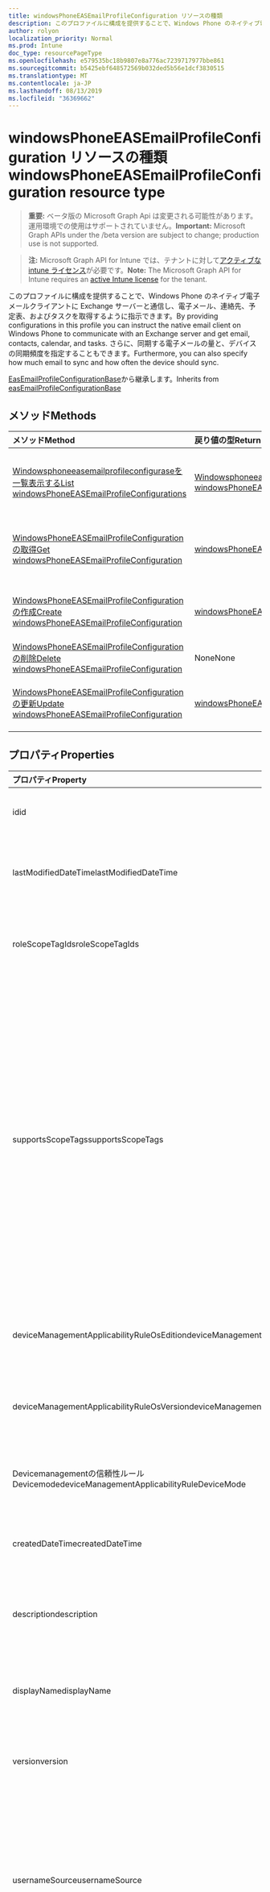 ```yaml
---
title: windowsPhoneEASEmailProfileConfiguration リソースの種類
description: このプロファイルに構成を提供することで、Windows Phone のネイティブ電子メールクライアントに Exchange サーバーと通信し、電子メール、連絡先、予定表、およびタスクを取得するように指示できます。 さらに、同期する電子メールの量と、デバイスの同期頻度を指定することもできます。
author: rolyon
localization_priority: Normal
ms.prod: Intune
doc_type: resourcePageType
ms.openlocfilehash: e579535bc18b9807e8a776ac7239717977bbe861
ms.sourcegitcommit: b5425ebf648572569b032ded5b56e1dcf3830515
ms.translationtype: MT
ms.contentlocale: ja-JP
ms.lasthandoff: 08/13/2019
ms.locfileid: "36369662"
---
```

# <a name="windowsphoneeasemailprofileconfiguration-resource-type"></a><span data-ttu-id="678b0-104">windowsPhoneEASEmailProfileConfiguration リソースの種類</span><span class="sxs-lookup"><span data-stu-id="678b0-104">windowsPhoneEASEmailProfileConfiguration resource type</span></span>

> <span data-ttu-id="678b0-105">**重要:** ベータ版の Microsoft Graph Api は変更される可能性があります。運用環境での使用はサポートされていません。</span><span class="sxs-lookup"><span data-stu-id="678b0-105">**Important:** Microsoft Graph APIs under the /beta version are subject to change; production use is not supported.</span></span>

> <span data-ttu-id="678b0-106">**注:** Microsoft Graph API for Intune では、テナントに対して[アクティブな intune ライセンス](https://go.microsoft.com/fwlink/?linkid=839381)が必要です。</span><span class="sxs-lookup"><span data-stu-id="678b0-106">**Note:** The Microsoft Graph API for Intune requires an [active Intune license](https://go.microsoft.com/fwlink/?linkid=839381) for the tenant.</span></span>

<span data-ttu-id="678b0-107">このプロファイルに構成を提供することで、Windows Phone のネイティブ電子メールクライアントに Exchange サーバーと通信し、電子メール、連絡先、予定表、およびタスクを取得するように指示できます。</span><span class="sxs-lookup"><span data-stu-id="678b0-107">By providing configurations in this profile you can instruct the native email client on Windows Phone to communicate with an Exchange server and get email, contacts, calendar, and tasks.</span></span> <span data-ttu-id="678b0-108">さらに、同期する電子メールの量と、デバイスの同期頻度を指定することもできます。</span><span class="sxs-lookup"><span data-stu-id="678b0-108">Furthermore, you can also specify how much email to sync and how often the device should sync.</span></span>


<span data-ttu-id="678b0-109">[EasEmailProfileConfigurationBase](../resources/intune-deviceconfig-easemailprofileconfigurationbase.md)から継承します。</span><span class="sxs-lookup"><span data-stu-id="678b0-109">Inherits from [easEmailProfileConfigurationBase](../resources/intune-deviceconfig-easemailprofileconfigurationbase.md)</span></span>

## <a name="methods"></a><span data-ttu-id="678b0-110">メソッド</span><span class="sxs-lookup"><span data-stu-id="678b0-110">Methods</span></span>
|<span data-ttu-id="678b0-111">メソッド</span><span class="sxs-lookup"><span data-stu-id="678b0-111">Method</span></span>|<span data-ttu-id="678b0-112">戻り値の型</span><span class="sxs-lookup"><span data-stu-id="678b0-112">Return Type</span></span>|<span data-ttu-id="678b0-113">説明</span><span class="sxs-lookup"><span data-stu-id="678b0-113">Description</span></span>|
|:---|:---|:---|
|[<span data-ttu-id="678b0-114">Windowsphoneeasemailprofileconfiguraseを一覧表示する</span><span class="sxs-lookup"><span data-stu-id="678b0-114">List windowsPhoneEASEmailProfileConfigurations</span></span>](../api/intune-deviceconfig-windowsphoneeasemailprofileconfiguration-list.md)|<span data-ttu-id="678b0-115">[Windowsphoneeasemailprofileconfiguration](../resources/intune-deviceconfig-windowsphoneeasemailprofileconfiguration.md)コレクション</span><span class="sxs-lookup"><span data-stu-id="678b0-115">[windowsPhoneEASEmailProfileConfiguration](../resources/intune-deviceconfig-windowsphoneeasemailprofileconfiguration.md) collection</span></span>|<span data-ttu-id="678b0-116">[Windowsphoneeasemailprofileconfiguration](../resources/intune-deviceconfig-windowsphoneeasemailprofileconfiguration.md)オブジェクトのプロパティとリレーションシップをリストします。</span><span class="sxs-lookup"><span data-stu-id="678b0-116">List properties and relationships of the [windowsPhoneEASEmailProfileConfiguration](../resources/intune-deviceconfig-windowsphoneeasemailprofileconfiguration.md) objects.</span></span>|
|[<span data-ttu-id="678b0-117">WindowsPhoneEASEmailProfileConfiguration の取得</span><span class="sxs-lookup"><span data-stu-id="678b0-117">Get windowsPhoneEASEmailProfileConfiguration</span></span>](../api/intune-deviceconfig-windowsphoneeasemailprofileconfiguration-get.md)|[<span data-ttu-id="678b0-118">windowsPhoneEASEmailProfileConfiguration</span><span class="sxs-lookup"><span data-stu-id="678b0-118">windowsPhoneEASEmailProfileConfiguration</span></span>](../resources/intune-deviceconfig-windowsphoneeasemailprofileconfiguration.md)|<span data-ttu-id="678b0-119">[Windowsphoneeasemailprofileconfiguration](../resources/intune-deviceconfig-windowsphoneeasemailprofileconfiguration.md)オブジェクトのプロパティとリレーションシップを読み取ります。</span><span class="sxs-lookup"><span data-stu-id="678b0-119">Read properties and relationships of the [windowsPhoneEASEmailProfileConfiguration](../resources/intune-deviceconfig-windowsphoneeasemailprofileconfiguration.md) object.</span></span>|
|[<span data-ttu-id="678b0-120">WindowsPhoneEASEmailProfileConfiguration の作成</span><span class="sxs-lookup"><span data-stu-id="678b0-120">Create windowsPhoneEASEmailProfileConfiguration</span></span>](../api/intune-deviceconfig-windowsphoneeasemailprofileconfiguration-create.md)|[<span data-ttu-id="678b0-121">windowsPhoneEASEmailProfileConfiguration</span><span class="sxs-lookup"><span data-stu-id="678b0-121">windowsPhoneEASEmailProfileConfiguration</span></span>](../resources/intune-deviceconfig-windowsphoneeasemailprofileconfiguration.md)|<span data-ttu-id="678b0-122">新しい[Windowsphoneeasemailprofileconfiguration](../resources/intune-deviceconfig-windowsphoneeasemailprofileconfiguration.md)オブジェクトを作成します。</span><span class="sxs-lookup"><span data-stu-id="678b0-122">Create a new [windowsPhoneEASEmailProfileConfiguration](../resources/intune-deviceconfig-windowsphoneeasemailprofileconfiguration.md) object.</span></span>|
|[<span data-ttu-id="678b0-123">WindowsPhoneEASEmailProfileConfiguration の削除</span><span class="sxs-lookup"><span data-stu-id="678b0-123">Delete windowsPhoneEASEmailProfileConfiguration</span></span>](../api/intune-deviceconfig-windowsphoneeasemailprofileconfiguration-delete.md)|<span data-ttu-id="678b0-124">None</span><span class="sxs-lookup"><span data-stu-id="678b0-124">None</span></span>|<span data-ttu-id="678b0-125">[Windowsphoneeasemailprofileconfiguration](../resources/intune-deviceconfig-windowsphoneeasemailprofileconfiguration.md)を削除します。</span><span class="sxs-lookup"><span data-stu-id="678b0-125">Deletes a [windowsPhoneEASEmailProfileConfiguration](../resources/intune-deviceconfig-windowsphoneeasemailprofileconfiguration.md).</span></span>|
|[<span data-ttu-id="678b0-126">WindowsPhoneEASEmailProfileConfiguration の更新</span><span class="sxs-lookup"><span data-stu-id="678b0-126">Update windowsPhoneEASEmailProfileConfiguration</span></span>](../api/intune-deviceconfig-windowsphoneeasemailprofileconfiguration-update.md)|[<span data-ttu-id="678b0-127">windowsPhoneEASEmailProfileConfiguration</span><span class="sxs-lookup"><span data-stu-id="678b0-127">windowsPhoneEASEmailProfileConfiguration</span></span>](../resources/intune-deviceconfig-windowsphoneeasemailprofileconfiguration.md)|<span data-ttu-id="678b0-128">[Windowsphoneeasemailprofileconfiguration](../resources/intune-deviceconfig-windowsphoneeasemailprofileconfiguration.md)オブジェクトのプロパティを更新します。</span><span class="sxs-lookup"><span data-stu-id="678b0-128">Update the properties of a [windowsPhoneEASEmailProfileConfiguration](../resources/intune-deviceconfig-windowsphoneeasemailprofileconfiguration.md) object.</span></span>|

## <a name="properties"></a><span data-ttu-id="678b0-129">プロパティ</span><span class="sxs-lookup"><span data-stu-id="678b0-129">Properties</span></span>
|<span data-ttu-id="678b0-130">プロパティ</span><span class="sxs-lookup"><span data-stu-id="678b0-130">Property</span></span>|<span data-ttu-id="678b0-131">型</span><span class="sxs-lookup"><span data-stu-id="678b0-131">Type</span></span>|<span data-ttu-id="678b0-132">説明</span><span class="sxs-lookup"><span data-stu-id="678b0-132">Description</span></span>|
|:---|:---|:---|
|<span data-ttu-id="678b0-133">id</span><span class="sxs-lookup"><span data-stu-id="678b0-133">id</span></span>|<span data-ttu-id="678b0-134">文字列</span><span class="sxs-lookup"><span data-stu-id="678b0-134">String</span></span>|<span data-ttu-id="678b0-135">エンティティのキー。</span><span class="sxs-lookup"><span data-stu-id="678b0-135">Key of the entity.</span></span> <span data-ttu-id="678b0-136">[deviceConfiguration](../resources/intune-deviceconfig-deviceconfiguration.md) から継承します</span><span class="sxs-lookup"><span data-stu-id="678b0-136">Inherited from [deviceConfiguration](../resources/intune-deviceconfig-deviceconfiguration.md)</span></span>|
|<span data-ttu-id="678b0-137">lastModifiedDateTime</span><span class="sxs-lookup"><span data-stu-id="678b0-137">lastModifiedDateTime</span></span>|<span data-ttu-id="678b0-138">DateTimeOffset</span><span class="sxs-lookup"><span data-stu-id="678b0-138">DateTimeOffset</span></span>|<span data-ttu-id="678b0-139">オブジェクトの最終更新の DateTime。</span><span class="sxs-lookup"><span data-stu-id="678b0-139">DateTime the object was last modified.</span></span> <span data-ttu-id="678b0-140">[deviceConfiguration](../resources/intune-deviceconfig-deviceconfiguration.md) から継承します</span><span class="sxs-lookup"><span data-stu-id="678b0-140">Inherited from [deviceConfiguration](../resources/intune-deviceconfig-deviceconfiguration.md)</span></span>|
|<span data-ttu-id="678b0-141">roleScopeTagIds</span><span class="sxs-lookup"><span data-stu-id="678b0-141">roleScopeTagIds</span></span>|<span data-ttu-id="678b0-142">文字列コレクション</span><span class="sxs-lookup"><span data-stu-id="678b0-142">String collection</span></span>|<span data-ttu-id="678b0-143">このエンティティインスタンスの範囲タグのリスト。</span><span class="sxs-lookup"><span data-stu-id="678b0-143">List of Scope Tags for this Entity instance.</span></span> <span data-ttu-id="678b0-144">[deviceConfiguration](../resources/intune-deviceconfig-deviceconfiguration.md) から継承します</span><span class="sxs-lookup"><span data-stu-id="678b0-144">Inherited from [deviceConfiguration](../resources/intune-deviceconfig-deviceconfiguration.md)</span></span>|
|<span data-ttu-id="678b0-145">supportsScopeTags</span><span class="sxs-lookup"><span data-stu-id="678b0-145">supportsScopeTags</span></span>|<span data-ttu-id="678b0-146">Boolean</span><span class="sxs-lookup"><span data-stu-id="678b0-146">Boolean</span></span>|<span data-ttu-id="678b0-147">基になるデバイス構成がスコープタグの割り当てをサポートしているかどうかを示します。</span><span class="sxs-lookup"><span data-stu-id="678b0-147">Indicates whether or not the underlying Device Configuration supports the assignment of scope tags.</span></span> <span data-ttu-id="678b0-148">この値が false である場合、ScopeTags プロパティへの割り当ては許可されません。エンティティは、スコープを持つユーザーには表示されません。</span><span class="sxs-lookup"><span data-stu-id="678b0-148">Assigning to the ScopeTags property is not allowed when this value is false and entities will not be visible to scoped users.</span></span> <span data-ttu-id="678b0-149">これは Silverlight で作成された従来のポリシーに対して実行され、Azure ポータルでポリシーを削除して再作成することによって解決できます。</span><span class="sxs-lookup"><span data-stu-id="678b0-149">This occurs for Legacy policies created in Silverlight and can be resolved by deleting and recreating the policy in the Azure Portal.</span></span> <span data-ttu-id="678b0-150">このプロパティに値を設定するには、 SetExtrusionDirection メソッドを適用します。</span><span class="sxs-lookup"><span data-stu-id="678b0-150">This property is read-only.</span></span> <span data-ttu-id="678b0-151">[deviceConfiguration](../resources/intune-deviceconfig-deviceconfiguration.md) から継承します</span><span class="sxs-lookup"><span data-stu-id="678b0-151">Inherited from [deviceConfiguration](../resources/intune-deviceconfig-deviceconfiguration.md)</span></span>|
|<span data-ttu-id="678b0-152">deviceManagementApplicabilityRuleOsEdition</span><span class="sxs-lookup"><span data-stu-id="678b0-152">deviceManagementApplicabilityRuleOsEdition</span></span>|[<span data-ttu-id="678b0-153">deviceManagementApplicabilityRuleOsEdition</span><span class="sxs-lookup"><span data-stu-id="678b0-153">deviceManagementApplicabilityRuleOsEdition</span></span>](../resources/intune-deviceconfig-devicemanagementapplicabilityruleosedition.md)|<span data-ttu-id="678b0-154">このポリシーの OS エディションの適用。</span><span class="sxs-lookup"><span data-stu-id="678b0-154">The OS edition applicability for this Policy.</span></span> <span data-ttu-id="678b0-155">[deviceConfiguration](../resources/intune-deviceconfig-deviceconfiguration.md) から継承します</span><span class="sxs-lookup"><span data-stu-id="678b0-155">Inherited from [deviceConfiguration](../resources/intune-deviceconfig-deviceconfiguration.md)</span></span>|
|<span data-ttu-id="678b0-156">deviceManagementApplicabilityRuleOsVersion</span><span class="sxs-lookup"><span data-stu-id="678b0-156">deviceManagementApplicabilityRuleOsVersion</span></span>|[<span data-ttu-id="678b0-157">deviceManagementApplicabilityRuleOsVersion</span><span class="sxs-lookup"><span data-stu-id="678b0-157">deviceManagementApplicabilityRuleOsVersion</span></span>](../resources/intune-deviceconfig-devicemanagementapplicabilityruleosversion.md)|<span data-ttu-id="678b0-158">このポリシーの OS バージョン適用ルール。</span><span class="sxs-lookup"><span data-stu-id="678b0-158">The OS version applicability rule for this Policy.</span></span> <span data-ttu-id="678b0-159">[deviceConfiguration](../resources/intune-deviceconfig-deviceconfiguration.md) から継承します</span><span class="sxs-lookup"><span data-stu-id="678b0-159">Inherited from [deviceConfiguration](../resources/intune-deviceconfig-deviceconfiguration.md)</span></span>|
|<span data-ttu-id="678b0-160">Devicemanagementの信頼性ルール Devicemode</span><span class="sxs-lookup"><span data-stu-id="678b0-160">deviceManagementApplicabilityRuleDeviceMode</span></span>|[<span data-ttu-id="678b0-161">Devicemanagementの信頼性ルール Devicemode</span><span class="sxs-lookup"><span data-stu-id="678b0-161">deviceManagementApplicabilityRuleDeviceMode</span></span>](../resources/intune-deviceconfig-devicemanagementapplicabilityruledevicemode.md)|<span data-ttu-id="678b0-162">このポリシーのデバイスモード適用ルール。</span><span class="sxs-lookup"><span data-stu-id="678b0-162">The device mode applicability rule for this Policy.</span></span> <span data-ttu-id="678b0-163">[deviceConfiguration](../resources/intune-deviceconfig-deviceconfiguration.md) から継承します</span><span class="sxs-lookup"><span data-stu-id="678b0-163">Inherited from [deviceConfiguration](../resources/intune-deviceconfig-deviceconfiguration.md)</span></span>|
|<span data-ttu-id="678b0-164">createdDateTime</span><span class="sxs-lookup"><span data-stu-id="678b0-164">createdDateTime</span></span>|<span data-ttu-id="678b0-165">DateTimeOffset</span><span class="sxs-lookup"><span data-stu-id="678b0-165">DateTimeOffset</span></span>|<span data-ttu-id="678b0-166">オブジェクトが作成された DateTime。</span><span class="sxs-lookup"><span data-stu-id="678b0-166">DateTime the object was created.</span></span> <span data-ttu-id="678b0-167">[deviceConfiguration](../resources/intune-deviceconfig-deviceconfiguration.md) から継承します</span><span class="sxs-lookup"><span data-stu-id="678b0-167">Inherited from [deviceConfiguration](../resources/intune-deviceconfig-deviceconfiguration.md)</span></span>|
|<span data-ttu-id="678b0-168">description</span><span class="sxs-lookup"><span data-stu-id="678b0-168">description</span></span>|<span data-ttu-id="678b0-169">String</span><span class="sxs-lookup"><span data-stu-id="678b0-169">String</span></span>|<span data-ttu-id="678b0-170">管理者が指定した、デバイス構成についての説明。</span><span class="sxs-lookup"><span data-stu-id="678b0-170">Admin provided description of the Device Configuration.</span></span> <span data-ttu-id="678b0-171">[deviceConfiguration](../resources/intune-deviceconfig-deviceconfiguration.md) から継承します</span><span class="sxs-lookup"><span data-stu-id="678b0-171">Inherited from [deviceConfiguration](../resources/intune-deviceconfig-deviceconfiguration.md)</span></span>|
|<span data-ttu-id="678b0-172">displayName</span><span class="sxs-lookup"><span data-stu-id="678b0-172">displayName</span></span>|<span data-ttu-id="678b0-173">String</span><span class="sxs-lookup"><span data-stu-id="678b0-173">String</span></span>|<span data-ttu-id="678b0-174">管理者が指定した、デバイス構成の名前。</span><span class="sxs-lookup"><span data-stu-id="678b0-174">Admin provided name of the device configuration.</span></span> <span data-ttu-id="678b0-175">[deviceConfiguration](../resources/intune-deviceconfig-deviceconfiguration.md) から継承します</span><span class="sxs-lookup"><span data-stu-id="678b0-175">Inherited from [deviceConfiguration](../resources/intune-deviceconfig-deviceconfiguration.md)</span></span>|
|<span data-ttu-id="678b0-176">version</span><span class="sxs-lookup"><span data-stu-id="678b0-176">version</span></span>|<span data-ttu-id="678b0-177">Int32</span><span class="sxs-lookup"><span data-stu-id="678b0-177">Int32</span></span>|<span data-ttu-id="678b0-178">デバイス構成のバージョン。</span><span class="sxs-lookup"><span data-stu-id="678b0-178">Version of the device configuration.</span></span> <span data-ttu-id="678b0-179">[deviceConfiguration](../resources/intune-deviceconfig-deviceconfiguration.md) から継承します</span><span class="sxs-lookup"><span data-stu-id="678b0-179">Inherited from [deviceConfiguration](../resources/intune-deviceconfig-deviceconfiguration.md)</span></span>|
|<span data-ttu-id="678b0-180">usernameSource</span><span class="sxs-lookup"><span data-stu-id="678b0-180">usernameSource</span></span>|[<span data-ttu-id="678b0-181">userEmailSource</span><span class="sxs-lookup"><span data-stu-id="678b0-181">userEmailSource</span></span>](../resources/intune-deviceconfig-useremailsource.md)|<span data-ttu-id="678b0-182">ユーザー名属性。 AAD から選択され、デバイスにインストールする前にこのプロファイルに挿入されます。</span><span class="sxs-lookup"><span data-stu-id="678b0-182">Username attribute that is picked from AAD and injected into this profile before installing on the device.</span></span> <span data-ttu-id="678b0-183">[EasEmailProfileConfigurationBase](../resources/intune-deviceconfig-easemailprofileconfigurationbase.md)から継承されます。</span><span class="sxs-lookup"><span data-stu-id="678b0-183">Inherited from [easEmailProfileConfigurationBase](../resources/intune-deviceconfig-easemailprofileconfigurationbase.md).</span></span> <span data-ttu-id="678b0-184">可能な値は、`userPrincipalName`、`primarySmtpAddress` です。</span><span class="sxs-lookup"><span data-stu-id="678b0-184">Possible values are: `userPrincipalName`, `primarySmtpAddress`.</span></span>|
|<span data-ttu-id="678b0-185">usernameAADSource</span><span class="sxs-lookup"><span data-stu-id="678b0-185">usernameAADSource</span></span>|[<span data-ttu-id="678b0-186">usernameSource</span><span class="sxs-lookup"><span data-stu-id="678b0-186">usernameSource</span></span>](../resources/intune-deviceconfig-usernamesource.md)|<span data-ttu-id="678b0-187">メールプロファイルのユーザー名を取得するために使用される AAD フィールドの名前。</span><span class="sxs-lookup"><span data-stu-id="678b0-187">Name of the AAD field, that will be used to retrieve UserName for email profile.</span></span> <span data-ttu-id="678b0-188">[EasEmailProfileConfigurationBase](../resources/intune-deviceconfig-easemailprofileconfigurationbase.md)から継承されます。</span><span class="sxs-lookup"><span data-stu-id="678b0-188">Inherited from [easEmailProfileConfigurationBase](../resources/intune-deviceconfig-easemailprofileconfigurationbase.md).</span></span> <span data-ttu-id="678b0-189">可能な値は、`userPrincipalName`、`primarySmtpAddress`、`samAccountName` です。</span><span class="sxs-lookup"><span data-stu-id="678b0-189">Possible values are: `userPrincipalName`, `primarySmtpAddress`, `samAccountName`.</span></span>|
|<span data-ttu-id="678b0-190">userDomainNameSource</span><span class="sxs-lookup"><span data-stu-id="678b0-190">userDomainNameSource</span></span>|[<span data-ttu-id="678b0-191">domainNameSource</span><span class="sxs-lookup"><span data-stu-id="678b0-191">domainNameSource</span></span>](../resources/intune-deviceconfig-domainnamesource.md)|<span data-ttu-id="678b0-192">UserDomainname 属性。 AAD から選択され、デバイスにインストールする前にこのプロファイルに挿入されます。</span><span class="sxs-lookup"><span data-stu-id="678b0-192">UserDomainname attribute that is picked from AAD and injected into this profile before installing on the device.</span></span> <span data-ttu-id="678b0-193">[EasEmailProfileConfigurationBase](../resources/intune-deviceconfig-easemailprofileconfigurationbase.md)から継承されます。</span><span class="sxs-lookup"><span data-stu-id="678b0-193">Inherited from [easEmailProfileConfigurationBase](../resources/intune-deviceconfig-easemailprofileconfigurationbase.md).</span></span> <span data-ttu-id="678b0-194">可能な値は、`fullDomainName`、`netBiosDomainName` です。</span><span class="sxs-lookup"><span data-stu-id="678b0-194">Possible values are: `fullDomainName`, `netBiosDomainName`.</span></span>|
|<span data-ttu-id="678b0-195">customDomainName</span><span class="sxs-lookup"><span data-stu-id="678b0-195">customDomainName</span></span>|<span data-ttu-id="678b0-196">String</span><span class="sxs-lookup"><span data-stu-id="678b0-196">String</span></span>|<span data-ttu-id="678b0-197">デバイスにインストールする前に電子メールプロファイルを生成するときに使用するカスタムドメイン名の値。</span><span class="sxs-lookup"><span data-stu-id="678b0-197">Custom domain name value used while generating an email profile before installing on the device.</span></span> <span data-ttu-id="678b0-198">[EasEmailProfileConfigurationBase](../resources/intune-deviceconfig-easemailprofileconfigurationbase.md)から継承します。</span><span class="sxs-lookup"><span data-stu-id="678b0-198">Inherited from [easEmailProfileConfigurationBase](../resources/intune-deviceconfig-easemailprofileconfigurationbase.md)</span></span>|
|<span data-ttu-id="678b0-199">accountName</span><span class="sxs-lookup"><span data-stu-id="678b0-199">accountName</span></span>|<span data-ttu-id="678b0-200">String</span><span class="sxs-lookup"><span data-stu-id="678b0-200">String</span></span>|<span data-ttu-id="678b0-201">アカウント名。</span><span class="sxs-lookup"><span data-stu-id="678b0-201">Account name.</span></span>|
|<span data-ttu-id="678b0-202">applyOnlyToWindowsPhone81</span><span class="sxs-lookup"><span data-stu-id="678b0-202">applyOnlyToWindowsPhone81</span></span>|<span data-ttu-id="678b0-203">Boolean</span><span class="sxs-lookup"><span data-stu-id="678b0-203">Boolean</span></span>|<span data-ttu-id="678b0-204">このポリシーを Windows 8.1 にのみ適用するかどうかを示す値。</span><span class="sxs-lookup"><span data-stu-id="678b0-204">Value indicating whether this policy only applies to Windows 8.1.</span></span> <span data-ttu-id="678b0-205">このプロパティは読み取り専用です。</span><span class="sxs-lookup"><span data-stu-id="678b0-205">This property is read-only.</span></span>|
|<span data-ttu-id="678b0-206">syncCalendar</span><span class="sxs-lookup"><span data-stu-id="678b0-206">syncCalendar</span></span>|<span data-ttu-id="678b0-207">Boolean</span><span class="sxs-lookup"><span data-stu-id="678b0-207">Boolean</span></span>|<span data-ttu-id="678b0-208">予定表を同期するかどうかを指定します。</span><span class="sxs-lookup"><span data-stu-id="678b0-208">Whether or not to sync the calendar.</span></span>|
|<span data-ttu-id="678b0-209">syncContacts</span><span class="sxs-lookup"><span data-stu-id="678b0-209">syncContacts</span></span>|<span data-ttu-id="678b0-210">Boolean</span><span class="sxs-lookup"><span data-stu-id="678b0-210">Boolean</span></span>|<span data-ttu-id="678b0-211">連絡先を同期するかどうかを指定します。</span><span class="sxs-lookup"><span data-stu-id="678b0-211">Whether or not to sync contacts.</span></span>|
|<span data-ttu-id="678b0-212">syncTasks</span><span class="sxs-lookup"><span data-stu-id="678b0-212">syncTasks</span></span>|<span data-ttu-id="678b0-213">Boolean</span><span class="sxs-lookup"><span data-stu-id="678b0-213">Boolean</span></span>|<span data-ttu-id="678b0-214">タスクを同期するかどうかを指定します。</span><span class="sxs-lookup"><span data-stu-id="678b0-214">Whether or not to sync tasks.</span></span>|
|<span data-ttu-id="678b0-215">durationOfEmailToSync</span><span class="sxs-lookup"><span data-stu-id="678b0-215">durationOfEmailToSync</span></span>|[<span data-ttu-id="678b0-216">emailSyncDuration</span><span class="sxs-lookup"><span data-stu-id="678b0-216">emailSyncDuration</span></span>](../resources/intune-deviceconfig-emailsyncduration.md)|<span data-ttu-id="678b0-217">同期する電子メールの期間。可能な値は`userDefined`、 `oneDay`、 `threeDays` `oneWeek` `twoWeeks` `oneMonth`、、、、 `unlimited`、です。</span><span class="sxs-lookup"><span data-stu-id="678b0-217">Duration of email to sync. Possible values are: `userDefined`, `oneDay`, `threeDays`, `oneWeek`, `twoWeeks`, `oneMonth`, `unlimited`.</span></span>|
|<span data-ttu-id="678b0-218">emailAddressSource</span><span class="sxs-lookup"><span data-stu-id="678b0-218">emailAddressSource</span></span>|[<span data-ttu-id="678b0-219">userEmailSource</span><span class="sxs-lookup"><span data-stu-id="678b0-219">userEmailSource</span></span>](../resources/intune-deviceconfig-useremailsource.md)|<span data-ttu-id="678b0-220">AAD から選択され、デバイスにインストールする前にこのプロファイルに挿入される電子メール属性。</span><span class="sxs-lookup"><span data-stu-id="678b0-220">Email attribute that is picked from AAD and injected into this profile before installing on the device.</span></span> <span data-ttu-id="678b0-221">可能な値は、`userPrincipalName`、`primarySmtpAddress` です。</span><span class="sxs-lookup"><span data-stu-id="678b0-221">Possible values are: `userPrincipalName`, `primarySmtpAddress`.</span></span>|
|<span data-ttu-id="678b0-222">emailSyncSchedule</span><span class="sxs-lookup"><span data-stu-id="678b0-222">emailSyncSchedule</span></span>|[<span data-ttu-id="678b0-223">emailSyncSchedule</span><span class="sxs-lookup"><span data-stu-id="678b0-223">emailSyncSchedule</span></span>](../resources/intune-deviceconfig-emailsyncschedule.md)|<span data-ttu-id="678b0-224">電子メール同期スケジュール。</span><span class="sxs-lookup"><span data-stu-id="678b0-224">Email sync schedule.</span></span> <span data-ttu-id="678b0-225">可能な値は、`userDefined`、`asMessagesArrive`、`manual`、`fifteenMinutes`、`thirtyMinutes`、`sixtyMinutes`、`basedOnMyUsage` です。</span><span class="sxs-lookup"><span data-stu-id="678b0-225">Possible values are: `userDefined`, `asMessagesArrive`, `manual`, `fifteenMinutes`, `thirtyMinutes`, `sixtyMinutes`, `basedOnMyUsage`.</span></span>|
|<span data-ttu-id="678b0-226">hostName</span><span class="sxs-lookup"><span data-stu-id="678b0-226">hostName</span></span>|<span data-ttu-id="678b0-227">String</span><span class="sxs-lookup"><span data-stu-id="678b0-227">String</span></span>|<span data-ttu-id="678b0-228">ネイティブメールアプリが接続する Exchange の場所 (URL)。</span><span class="sxs-lookup"><span data-stu-id="678b0-228">Exchange location that (URL) that the native mail app connects to.</span></span>|
|<span data-ttu-id="678b0-229">requireSsl</span><span class="sxs-lookup"><span data-stu-id="678b0-229">requireSsl</span></span>|<span data-ttu-id="678b0-230">Boolean</span><span class="sxs-lookup"><span data-stu-id="678b0-230">Boolean</span></span>|<span data-ttu-id="678b0-231">SSL を使用するかどうかを示します。</span><span class="sxs-lookup"><span data-stu-id="678b0-231">Indicates whether or not to use SSL.</span></span>|

## <a name="relationships"></a><span data-ttu-id="678b0-232">リレーションシップ</span><span class="sxs-lookup"><span data-stu-id="678b0-232">Relationships</span></span>
|<span data-ttu-id="678b0-233">リレーションシップ</span><span class="sxs-lookup"><span data-stu-id="678b0-233">Relationship</span></span>|<span data-ttu-id="678b0-234">型</span><span class="sxs-lookup"><span data-stu-id="678b0-234">Type</span></span>|<span data-ttu-id="678b0-235">説明</span><span class="sxs-lookup"><span data-stu-id="678b0-235">Description</span></span>|
|:---|:---|:---|
|<span data-ttu-id="678b0-236">groupAssignments</span><span class="sxs-lookup"><span data-stu-id="678b0-236">groupAssignments</span></span>|<span data-ttu-id="678b0-237">[deviceConfigurationGroupAssignment](../resources/intune-deviceconfig-deviceconfigurationgroupassignment.md)コレクション</span><span class="sxs-lookup"><span data-stu-id="678b0-237">[deviceConfigurationGroupAssignment](../resources/intune-deviceconfig-deviceconfigurationgroupassignment.md) collection</span></span>|<span data-ttu-id="678b0-238">デバイスの構成プロファイルのグループ割り当てのリストです。</span><span class="sxs-lookup"><span data-stu-id="678b0-238">The list of group assignments for the device configuration profile.</span></span> <span data-ttu-id="678b0-239">[deviceConfiguration](../resources/intune-deviceconfig-deviceconfiguration.md) から継承します</span><span class="sxs-lookup"><span data-stu-id="678b0-239">Inherited from [deviceConfiguration](../resources/intune-deviceconfig-deviceconfiguration.md)</span></span>|
|<span data-ttu-id="678b0-240">assignments</span><span class="sxs-lookup"><span data-stu-id="678b0-240">assignments</span></span>|<span data-ttu-id="678b0-241">[deviceConfigurationAssignment](../resources/intune-deviceconfig-deviceconfigurationassignment.md) コレクション</span><span class="sxs-lookup"><span data-stu-id="678b0-241">[deviceConfigurationAssignment](../resources/intune-deviceconfig-deviceconfigurationassignment.md) collection</span></span>|<span data-ttu-id="678b0-242">デバイスの構成プロファイルの割り当てのリスト。</span><span class="sxs-lookup"><span data-stu-id="678b0-242">The list of assignments for the device configuration profile.</span></span> <span data-ttu-id="678b0-243">[deviceConfiguration](../resources/intune-deviceconfig-deviceconfiguration.md) から継承します</span><span class="sxs-lookup"><span data-stu-id="678b0-243">Inherited from [deviceConfiguration](../resources/intune-deviceconfig-deviceconfiguration.md)</span></span>|
|<span data-ttu-id="678b0-244">deviceStatuses</span><span class="sxs-lookup"><span data-stu-id="678b0-244">deviceStatuses</span></span>|<span data-ttu-id="678b0-245">[deviceConfigurationDeviceStatus](../resources/intune-deviceconfig-deviceconfigurationdevicestatus.md) コレクション</span><span class="sxs-lookup"><span data-stu-id="678b0-245">[deviceConfigurationDeviceStatus](../resources/intune-deviceconfig-deviceconfigurationdevicestatus.md) collection</span></span>|<span data-ttu-id="678b0-246">デバイスごとのデバイス構成のインストール状況。</span><span class="sxs-lookup"><span data-stu-id="678b0-246">Device configuration installation status by device.</span></span> <span data-ttu-id="678b0-247">[deviceConfiguration](../resources/intune-deviceconfig-deviceconfiguration.md) から継承します</span><span class="sxs-lookup"><span data-stu-id="678b0-247">Inherited from [deviceConfiguration](../resources/intune-deviceconfig-deviceconfiguration.md)</span></span>|
|<span data-ttu-id="678b0-248">userStatuses</span><span class="sxs-lookup"><span data-stu-id="678b0-248">userStatuses</span></span>|<span data-ttu-id="678b0-249">[deviceConfigurationUserStatus](../resources/intune-deviceconfig-deviceconfigurationuserstatus.md) コレクション</span><span class="sxs-lookup"><span data-stu-id="678b0-249">[deviceConfigurationUserStatus](../resources/intune-deviceconfig-deviceconfigurationuserstatus.md) collection</span></span>|<span data-ttu-id="678b0-250">ユーザーごとのデバイス構成のインストール状態。</span><span class="sxs-lookup"><span data-stu-id="678b0-250">Device configuration installation status by user.</span></span> <span data-ttu-id="678b0-251">[deviceConfiguration](../resources/intune-deviceconfig-deviceconfiguration.md) から継承します</span><span class="sxs-lookup"><span data-stu-id="678b0-251">Inherited from [deviceConfiguration](../resources/intune-deviceconfig-deviceconfiguration.md)</span></span>|
|<span data-ttu-id="678b0-252">deviceStatusOverview</span><span class="sxs-lookup"><span data-stu-id="678b0-252">deviceStatusOverview</span></span>|[<span data-ttu-id="678b0-253">deviceConfigurationDeviceOverview</span><span class="sxs-lookup"><span data-stu-id="678b0-253">deviceConfigurationDeviceOverview</span></span>](../resources/intune-deviceconfig-deviceconfigurationdeviceoverview.md)|<span data-ttu-id="678b0-254">デバイス構成のデバイス状態の概要 ([deviceConfiguration](../resources/intune-deviceconfig-deviceconfiguration.md) から継承)</span><span class="sxs-lookup"><span data-stu-id="678b0-254">Device Configuration devices status overview Inherited from [deviceConfiguration](../resources/intune-deviceconfig-deviceconfiguration.md)</span></span>|
|<span data-ttu-id="678b0-255">userStatusOverview</span><span class="sxs-lookup"><span data-stu-id="678b0-255">userStatusOverview</span></span>|[<span data-ttu-id="678b0-256">deviceConfigurationUserOverview</span><span class="sxs-lookup"><span data-stu-id="678b0-256">deviceConfigurationUserOverview</span></span>](../resources/intune-deviceconfig-deviceconfigurationuseroverview.md)|<span data-ttu-id="678b0-257">デバイス構成のユーザー状態の概要 ([deviceConfiguration](../resources/intune-deviceconfig-deviceconfiguration.md) から継承)</span><span class="sxs-lookup"><span data-stu-id="678b0-257">Device Configuration users status overview Inherited from [deviceConfiguration](../resources/intune-deviceconfig-deviceconfiguration.md)</span></span>|
|<span data-ttu-id="678b0-258">deviceSettingStateSummaries</span><span class="sxs-lookup"><span data-stu-id="678b0-258">deviceSettingStateSummaries</span></span>|<span data-ttu-id="678b0-259">[settingStateDeviceSummary](../resources/intune-deviceconfig-settingstatedevicesummary.md) コレクション</span><span class="sxs-lookup"><span data-stu-id="678b0-259">[settingStateDeviceSummary](../resources/intune-deviceconfig-settingstatedevicesummary.md) collection</span></span>|<span data-ttu-id="678b0-260">デバイス構成設定状態のデバイスの要約 ([deviceConfiguration](../resources/intune-deviceconfig-deviceconfiguration.md) から継承)</span><span class="sxs-lookup"><span data-stu-id="678b0-260">Device Configuration Setting State Device Summary Inherited from [deviceConfiguration](../resources/intune-deviceconfig-deviceconfiguration.md)</span></span>|

## <a name="json-representation"></a><span data-ttu-id="678b0-261">JSON 表記</span><span class="sxs-lookup"><span data-stu-id="678b0-261">JSON Representation</span></span>
<span data-ttu-id="678b0-262">以下は、リソースの JSON 表記です。</span><span class="sxs-lookup"><span data-stu-id="678b0-262">Here is a JSON representation of the resource.</span></span>
<!-- {
  "blockType": "resource",
  "keyProperty": "id",
  "@odata.type": "microsoft.graph.windowsPhoneEASEmailProfileConfiguration"
}
-->
``` json
{
  "@odata.type": "#microsoft.graph.windowsPhoneEASEmailProfileConfiguration",
  "id": "String (identifier)",
  "lastModifiedDateTime": "String (timestamp)",
  "roleScopeTagIds": [
    "String"
  ],
  "supportsScopeTags": true,
  "deviceManagementApplicabilityRuleOsEdition": {
    "@odata.type": "microsoft.graph.deviceManagementApplicabilityRuleOsEdition",
    "osEditionTypes": [
      "String"
    ],
    "name": "String",
    "ruleType": "String"
  },
  "deviceManagementApplicabilityRuleOsVersion": {
    "@odata.type": "microsoft.graph.deviceManagementApplicabilityRuleOsVersion",
    "minOSVersion": "String",
    "maxOSVersion": "String",
    "name": "String",
    "ruleType": "String"
  },
  "deviceManagementApplicabilityRuleDeviceMode": {
    "@odata.type": "microsoft.graph.deviceManagementApplicabilityRuleDeviceMode",
    "deviceMode": "String",
    "name": "String",
    "ruleType": "String"
  },
  "createdDateTime": "String (timestamp)",
  "description": "String",
  "displayName": "String",
  "version": 1024,
  "usernameSource": "String",
  "usernameAADSource": "String",
  "userDomainNameSource": "String",
  "customDomainName": "String",
  "accountName": "String",
  "applyOnlyToWindowsPhone81": true,
  "syncCalendar": true,
  "syncContacts": true,
  "syncTasks": true,
  "durationOfEmailToSync": "String",
  "emailAddressSource": "String",
  "emailSyncSchedule": "String",
  "hostName": "String",
  "requireSsl": true
}
```



